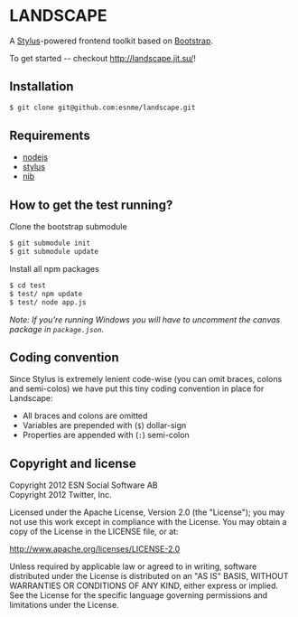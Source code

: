 LANDSCAPE
=========

A [Stylus](https://github.com/learnboost/stylus)-powered frontend toolkit based on [Bootstrap](https://github.com/twitter/bootstrap/).

To get started -- checkout http://landscape.jit.su/!


Installation
------------

```bash
$ git clone git@github.com:esnme/landscape.git
```

Requirements
------------
- [nodejs](http://nodejs.org/)
- [stylus](http://learnboost.github.com/stylus/)
- [nib](http://visionmedia.github.com/nib/)

How to get the test running?
----------------------------
Clone the bootstrap submodule

```bash
$ git submodule init
$ git submodule update
```

Install all npm packages

```bash
$ cd test
$ test/ npm update
$ test/ node app.js
```

*Note: If you're running Windows you will have to uncomment the canvas package in `package.json`.*

Coding convention
-----------------
Since Stylus is extremely lenient code-wise (you can omit braces, colons and semi-colos) we have put this tiny coding convention in place for Landscape:

- All braces and colons are omitted
- Variables are prepended with (`$`) dollar-sign
- Properties are appended with (`:`) semi-colon

Copyright and license
---------------------
Copyright 2012 ESN Social Software AB  
Copyright 2012 Twitter, Inc.

Licensed under the Apache License, Version 2.0 (the "License"); you may not use this work except in compliance with the License. You may obtain a copy of the License in the LICENSE file, or at:

http://www.apache.org/licenses/LICENSE-2.0

Unless required by applicable law or agreed to in writing, software distributed under the License is distributed on an "AS IS" BASIS, WITHOUT WARRANTIES OR CONDITIONS OF ANY KIND, either express or implied. See the License for the specific language governing permissions and limitations under the License.